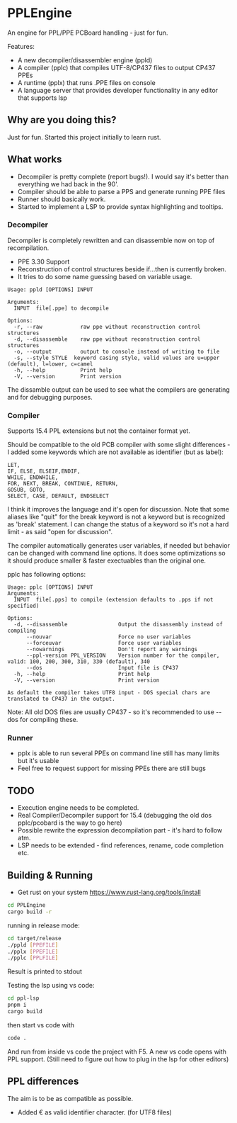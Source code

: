 # PPLEngine

An engine for PPL/PPE PCBoard handling - just for fun.

Features:

* A new decompiler/disassembler engine (ppld)
* A compiler (pplc) that compiles UTF-8/CP437 files to output CP437 PPEs
* A runtime (pplx) that runs .PPE files on console
* A language server that provides developer functionality in any editor that supports lsp

## Why are you doing this?

Just for fun. Started this project initially to learn rust.

## What works

* Decompiler is pretty complete (report bugs!). I would say it's better than everything we had back in the 90'.
* Compiler should be able to parse a PPS and generate running PPE files
* Runner should basically work.
* Started to implement a LSP to provide syntax highlighting and tooltips.

### Decompiler

Decompiler is completely rewritten and can disassemble now on top of recompilation.

* PPE 3.30 Support
* Reconstruction of control structures beside if…then is currently broken.
* It tries to do some name guessing based on variable usage.

```text
Usage: ppld [OPTIONS] INPUT

Arguments:
  INPUT  file[.ppe] to decompile

Options:
  -r, --raw            raw ppe without reconstruction control structures
  -d, --disassemble    raw ppe without reconstruction control structures
  -o, --output         output to console instead of writing to file
  -s, --style STYLE  keyword casing style, valid values are u=upper (default), l=lower, c=camel
  -h, --help           Print help
  -V, --version        Print version
```

The dissamble output can be used to see what the compilers are generating and for debugging purposes.

### Compiler

Supports 15.4 PPL extensions but not the container format yet.

Should be compatible to the old PCB compiler with some slight differences - I added some keywords which are not available as identifier (but as label):
```text
LET,
IF, ELSE, ELSEIF,ENDIF,
WHILE, ENDWHILE,
FOR, NEXT, BREAK, CONTINUE, RETURN,
GOSUB, GOTO,
SELECT, CASE, DEFAULT, ENDSELECT
```

I think it improves the language and it's open for discussion. Note that some aliases like "quit" for the break keyword is not a keyword but is recognized as 'break' statement. I can change the status of a keyword so it's not a hard limit - as said "open for discussion".

The compiler automatically generates user variables, if needed but behavior can be changed with command line options. It does some optimizations so it should produce smaller & faster exectuables than the original one.

pplc has following options:

```text
Usage: pplc [OPTIONS] INPUT
Arguments:
  INPUT  file[.pps] to compile (extension defaults to .pps if not specified)

Options:
  -d, --disassemble                Output the disassembly instead of compiling
      --nouvar                     Force no user variables
      --forceuvar                  Force user variables
      --nowarnings                 Don't report any warnings
      --ppl-version PPL_VERSION    Version number for the compiler, valid: 100, 200, 300, 310, 330 (default), 340
      --dos                        Input file is CP437
  -h, --help                       Print help
  -V, --version                    Print version

As default the compiler takes UTF8 input - DOS special chars are translated to CP437 in the output.
```

Note:  All old DOS files are usually CP437 - so it's recommended to use --dos for compiling these.

### Runner

* pplx is able to run several PPEs on command line still has many limits but it's usable
* Feel free to request support for missing PPEs there are still bugs

## TODO

* Execution engine needs to be completed.
* Real Compiler/Decompiler support for 15.4 (debugging the old dos pplc/pcobard is the way to go here)
* Possible rewrite the expression decompilation part - it's hard to follow atm.
* LSP needs to be extended - find references, rename, code completion etc.

## Building & Running

* Get rust on your system <https://www.rust-lang.org/tools/install>

```bash
cd PPLEngine
cargo build -r
```

running in release mode:

```bash
cd target/release
./ppld [PPEFILE]
./pplx [PPEFILE]
./pplc [PPLFILE]
```

Result is printed to stdout

Testing the lsp using vs code:

```bash
cd ppl-lsp
pnpm i
cargo build 
```

then start vs code with

```bash
code .
```

And run from inside vs code the project with F5. A new vs code opens with PPL support.
(Still need to figure out how to plug in the lsp for other editors)

## PPL differences

The aim is to be as compatible as possible.

* Added € as valid identifier character. (for UTF8 files)

